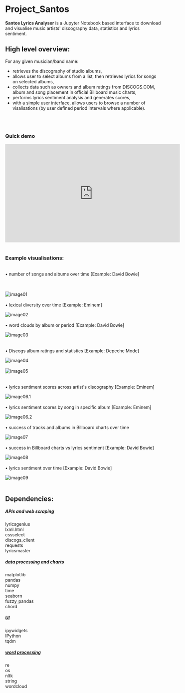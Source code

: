 # Project_Santos

<strong>Santos Lyrics Analyser</strong> is a Jupyter Notebook based interface to download and visualise music artists' discography data, statistics and lyrics sentiment.

## High level overview:

For any given musician/band name: <br>
   - retrieves the discography of studio albums, <br>
   - allows user to select albums from a list, then retrieves lyrics for songs on selected albums,<br>
   - collects data such as owners and album ratings from DISCOGS.COM, album and song placement in official Billboard music charts,<br>
   - performs lyrics sentiment analysis and generates scores, <br>
   - with a simple user interface, allows users to browse a number of visalisations (by user defined period intervals where applicable). 

<br><br>
<h3> Quick demo </h3>
<iframe width="560" height="315" src="https://www.youtube.com/embed/zorbor8p1Hc" title="YouTube video player" frameborder="0" allow="accelerometer; autoplay; clipboard-write; encrypted-media; gyroscope; picture-in-picture" allowfullscreen></iframe>
<br><br>

<h3> Example visualisations: </h3><br>
      • number of songs and albums over time [Example: David Bowie]<br><br><br> 
      
![image01](images/01_albums_and_songs_over_time.PNG)<br><br>
      • lexical diversity over time [Example: Eminem] <br>
      
![image02](images/02_lexical_diversity_eminem.PNG)<br><br>
      • word clouds by album or period [Example: David Bowie] <br> 
      
![image03](images/03_wordclouds_bowie.PNG)<br>   <br>   
      • Discogs album ratings and statistics [Example: Depeche Mode]<br>
      
![image04](images/04_discogs_users__owners_and_average_ratings.png)<br><br>
![image05](images/05_average_discoggs_users_rating_by_album_vs_index.png)<br>
<br>
<br>
      • lyrics sentiment scores across artist's discography [Example: Eminem]<br>
      
![image06.1](images/06_sentiment_scores_across_albums_eminem.PNG)<br><br>
      • lyrics sentiment scores by song in specific album [Example: Eminem]<br>
      
![image06.2](images/06_sentiment_scores_across_songs_in_album_eminem.PNG)<br><br>
      • success of tracks and albums in Billboard charts over time<br>

![image07](images/songs_placement_in_billboard_100_charts.png)<br><br>
      • success in Billboard charts vs lyrics sentiment [Example: David Bowie] <br>
      
![image08](images/08_sentiment_vs_charts_bowie.PNG)<br><br>
      • lyrics sentiment over time [Example: David Bowie] <br>
      
![image09](images/09_sentiment_over_time_bowie.PNG)<br><br>
   

## Dependencies:

<h5><i>APIs and web scraping</i></h5>
lyricsgenius<br>
lxml.html<br>
cssselect<br>
discogs_client<br>
requests<br>
lyricsmaster<br>

<h5><u><i>data processing and charts</i></u></h5>
matplotlib<br>
pandas<br>
numpy<br>
time<br>
seaborn<br>
fuzzy_pandas<br>
chord<br>

<h5><u><i>UI</i></u></h5>
ipywidgets<br>
IPython<br>
tqdm<br>

<h5><u><i>word processing</i></u></h5>
re<br>
os<br>
nltk<br>
string<br>
wordcloud<br>
